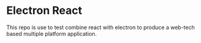 # Electron React

This repo is use to test combine react with electron to produce a web-tech
based multiple platform application.

